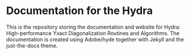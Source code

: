 # Documentation for the Hydra

This is the repository storing the documentation and website for Hydra: High-performance Yxact Diagonalization Routines and Algorithms. The documentation is created using Adobe/hyde together with Jekyll and the just-the-docs theme. 